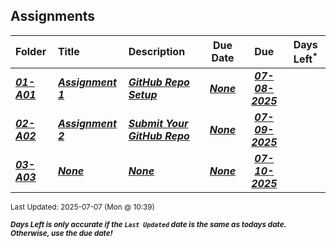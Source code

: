 ## Assignments

| Folder | Title | Description | Due Date | Due | Days Left<sup>*</sup> |
|:------|:------|:------|:-----:|:-----:|-----|
| ***<a href="https://github.com/rugbyprof/4443-Msu-IoT/tree/master/Assignments/01-A01">01-A01</a>*** | ***<a href="https://github.com/rugbyprof/4443-Msu-IoT/tree/master/Assignments/01-A01"> Assignment 1 </a>*** | ***<a href="https://github.com/rugbyprof/4443-Msu-IoT/tree/master/Assignments/01-A01"> GitHub Repo Setup</a>*** | ***<a href="https://github.com/rugbyprof/4443-Msu-IoT/tree/master/Assignments/01-A01">None</a>*** | ***<a href="https://github.com/rugbyprof/4443-Msu-IoT/tree/master/Assignments/01-A01"> 07-08-2025</a>*** |  |
| ***<a href="https://github.com/rugbyprof/4443-Msu-IoT/tree/master/Assignments/02-A02">02-A02</a>*** | ***<a href="https://github.com/rugbyprof/4443-Msu-IoT/tree/master/Assignments/02-A02"> Assignment 2 </a>*** | ***<a href="https://github.com/rugbyprof/4443-Msu-IoT/tree/master/Assignments/02-A02"> Submit Your GitHub Repo</a>*** | ***<a href="https://github.com/rugbyprof/4443-Msu-IoT/tree/master/Assignments/02-A02">None</a>*** | ***<a href="https://github.com/rugbyprof/4443-Msu-IoT/tree/master/Assignments/02-A02"> 07-09-2025</a>*** |  |
| ***<a href="https://github.com/rugbyprof/4443-Msu-IoT/tree/master/Assignments/03-A03">03-A03</a>*** | ***<a href="https://github.com/rugbyprof/4443-Msu-IoT/tree/master/Assignments/03-A03">None</a>*** | ***<a href="https://github.com/rugbyprof/4443-Msu-IoT/tree/master/Assignments/03-A03">None</a>*** | ***<a href="https://github.com/rugbyprof/4443-Msu-IoT/tree/master/Assignments/03-A03">None</a>*** | ***<a href="https://github.com/rugbyprof/4443-Msu-IoT/tree/master/Assignments/03-A03"> 07-10-2025</a>*** |  |

<sup>Last Updated: 2025-07-07 (Mon @ 10:39)</sup> 

<sup>***Days Left is only accurate if the `Last Updated` date is the same as todays date. Otherwise, use the due date!***</sup> 